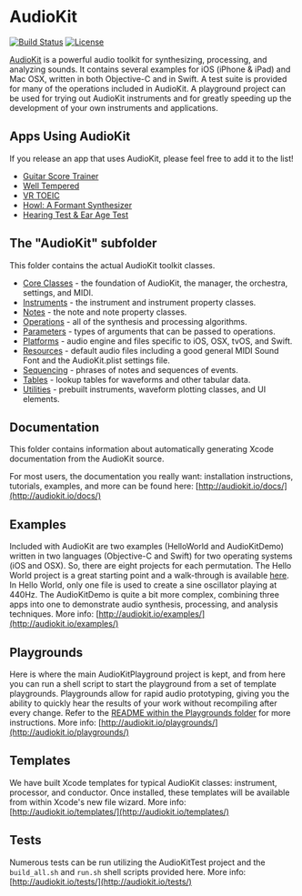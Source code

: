 AudioKit
========

[![Build Status](https://travis-ci.org/audiokit/AudioKit.svg)](https://travis-ci.org/audiokit/AudioKit)
[![License](https://img.shields.io/cocoapods/l/AudioKit.svg?style=flat)](http://cocoadocs.org/docsets/AudioKit)

[AudioKit](http://audiokit.io/) is a powerful audio toolkit for synthesizing, processing, and analyzing sounds.  It contains several examples for iOS (iPhone & iPad) and Mac OSX, written in both Objective-C and in Swift.  A test suite is provided for many of the operations included in AudioKit.  A playground project can be used for trying out AudioKit instruments and for greatly speeding up the development of your own instruments and applications.

Apps Using AudioKit
------------------------
If you release an app that uses AudioKit, please feel free to add it to the list!

* [Guitar Score Trainer](https://itunes.apple.com/us/app/guitar-score-trainer-lite/id1008613919?mt=8&ign-mpt=uo%3D4)
* [Well Tempered](https://itunes.apple.com/us/app/well-tempered/id303514313?mt=8#)
* [VR TOEIC](https://itunes.apple.com/WebObjects/MZStore.woa/wa/viewSoftware?id=975407337)
* [Howl: A Formant Synthesizer](https://itunes.apple.com/us/app/howl-a-formant-synthesizer/id1067562312)
* [Hearing Test & Ear Age Test](https://itunes.apple.com/us/app/hearing-test-ear-age-test/id1067630100?mt=8)

The "AudioKit" subfolder
------------------------
This folder contains the actual AudioKit toolkit classes.

* [Core Classes](http://audiokit.io/core-classes/) - the foundation of AudioKit, the manager, the orchestra, settings, and MIDI.
* [Instruments](http://audiokit.io/instruments/) - the instrument and instrument property classes.
* [Notes](http://audiokit.io/notes/) - the note and note property classes.
* [Operations](http://audiokit.io/operations/) - all of the synthesis and processing algorithms.
* [Parameters](http://audiokit.io/parameters/) - types of arguments that can be passed to operations.
* [Platforms](http://audiokit.io/platforms/) - audio engine and files specific to iOS, OSX, tvOS, and Swift.
* [Resources](http://audiokit.io/resources/) - default audio files including a good general MIDI Sound Font and the AudioKit.plist settings file.
* [Sequencing](http://audiokit.io/sequencing/) -  phrases of notes and sequences of events.
* [Tables](http://audiokit.io/tables/) - lookup tables for waveforms and other tabular data.
* [Utilities](http://audiokit.io/utilities/) - prebuilt instruments, waveform plotting classes, and UI elements.

Documentation
-------------
This folder contains information about automatically generating Xcode documentation from the AudioKit source.

For most users, the documentation you really want: installation instructions, tutorials, examples, and more can be found here: [http://audiokit.io/docs/](http://audiokit.io/docs/)

Examples
--------
Included with AudioKit are two examples (HelloWorld and AudioKitDemo) written in two languages (Objective-C and Swift) for two operating systems (iOS and OSX).  So, there are eight projects for each permutation.  The Hello World project is a great starting point and a walk-through is available [here](http://audiokit.io/examples/HelloWorld/).  In Hello World, only one file is used to create a sine oscillator playing at 440Hz.  The AudioKitDemo is quite a bit more complex, combining three apps into one to demonstrate audio synthesis, processing, and analysis techniques.  More info: [http://audiokit.io/examples/](http://audiokit.io/examples/)

Playgrounds
-----------
Here is where the main AudioKitPlayground project is kept, and from here you can run a shell script to start the playground from a set of template playgrounds. Playgrounds allow for rapid audio prototyping, giving you the ability to quickly hear the results of your work without recompiling after every change. Refer to the [README within the Playgrounds folder](https://github.com/audiokit/AudioKit/tree/master/Playgrounds) for more instructions. More info: [http://audiokit.io/playgrounds/](http://audiokit.io/playgrounds/)

Templates
---------
We have built Xcode templates for typical AudioKit classes: instrument, processor, and conductor.  Once installed, these templates will be available from within Xcode's new file wizard.  More info: [http://audiokit.io/templates/](http://audiokit.io/templates/)

Tests
-----
Numerous tests can be run utilizing the AudioKitTest project and the `build_all.sh` and `run.sh` shell scripts provided here.  More info: [http://audiokit.io/tests/](http://audiokit.io/tests/)
